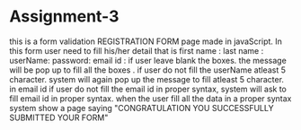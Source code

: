 # Assignment-3
this is a form validation REGISTRATION FORM page made in javaScript.
In this form user need to fill his/her detail that is 
first name :
last name :
userName:
password:
email id :
if user leave blank the boxes. the message will be pop up to fill all the boxes . 
 if user do not fill the userName atleast 5 character. system will again pop up the message to fill atleast 5 character.
 in email id if user do not fill the email id in proper syntax, system will ask to fill email id in proper syntax.
 when the user fill all the data in a proper syntax 
 system show a page saying "CONGRATULATION YOU SUCCESSFULLY SUBMITTED YOUR FORM"
